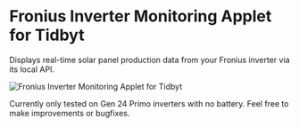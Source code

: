 # Fronius Inverter Monitoring Applet for Tidbyt

Displays real-time solar panel production data from your Fronius inverter via its local API.

![Fronius Inverter Monitoring Applet for Tidbyt](fronius_monitor.gif)

Currently only tested on Gen 24 Primo inverters with no battery.
Feel free to make improvements or bugfixes.
